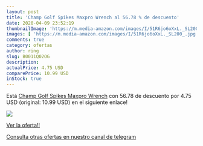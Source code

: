```yaml
---
layout: post
title: 'Champ Golf Spikes Maxpro Wrench al 56.78 % de descuento'
date: 2020-04-09 23:52:19
thumbnailImage: 'https://m.media-amazon.com/images/I/51R6jo6oXxL._SL200_.jpg'
images: [ 'https://m.media-amazon.com/images/I/51R6jo6oXxL._SL200_.jpg' ]
comments: true
category: ofertas
author: ring
slug: B0011Q02OG
description:
actualPrice: 4.75 USD
comparePrice: 10.99 USD
inStock: true
---
```


Está [Champ Golf Spikes Maxpro Wrench](https://www.amazon.com/dp/B0011Q02OG/?tag=redken08-20) con 56.78 de descuento por 4.75 USD (original: 10.99 USD) en el siguiente enlace!

[![](https://m.media-amazon.com/images/I/51R6jo6oXxL._SL200_.jpg)](https://www.amazon.com/dp/B0011Q02OG/?tag=redken08-20)

[Ver la oferta!!](https://www.amazon.com/dp/B0011Q02OG/?tag=redken08-20)

[Consulta otras ofertas en nuestro canal de telegram](https://t.me/s/ofertas25)
